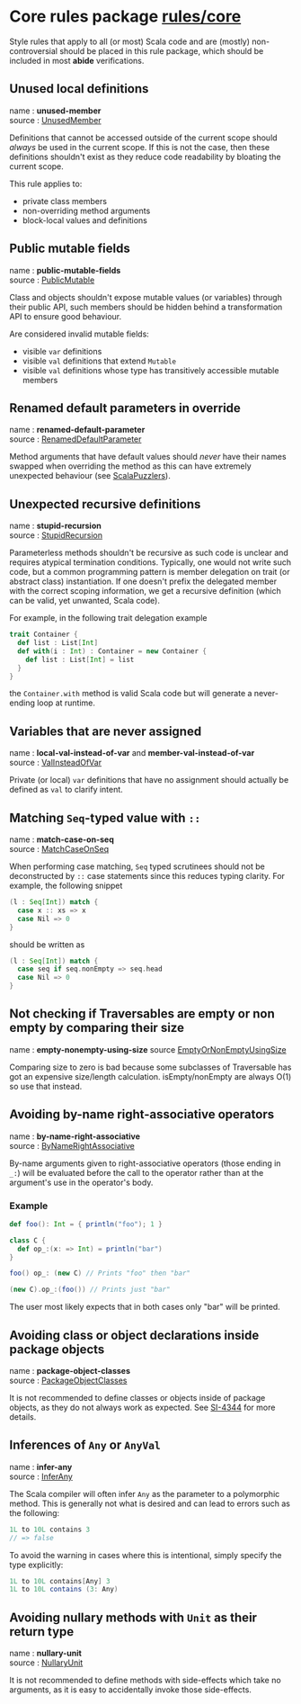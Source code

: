 # Core rules package [rules/core](/rules/core/src)

Style rules that apply to all (or most) Scala code and are (mostly) non-controversial should be placed in this rule package, which should be included in most **abide** verifications.

## Unused local definitions

name : **unused-member**  
source : [UnusedMember](/rules/core/src/main/scala/com/typesafe/abide/core/UnusedMember.scala)

Definitions that cannot be accessed outside of the current scope should _always_ be used in the current scope. If this is not the case, then these definitions shouldn't exist as they reduce code readability by bloating the current scope.

This rule applies to:
- private class members
- non-overriding method arguments
- block-local values and definitions

## Public mutable fields

name : **public-mutable-fields**  
source : [PublicMutable](/rules/core/src/main/scala/com/typesafe/abide/core/PublicMutable.scala)

Class and objects shouldn't expose mutable values (or variables) through their public API, such members should be hidden behind a transformation API to ensure good behaviour.

Are considered invalid mutable fields:
- visible `var` definitions
- visible `val` definitions that extend `Mutable`
- visible `val` definitions whose type has transitively accessible mutable members

## Renamed default parameters in override

name : **renamed-default-parameter**  
source : [RenamedDefaultParameter](/rules/core/src/main/scala/com/typesafe/abide/core/RenamedDefaultParameter.scala)

Method arguments that have default values should _never_ have their names swapped when overriding the method as this can have extremely unexpected behaviour (see [ScalaPuzzlers](http://scalapuzzlers.com/#pzzlr-024)).

## Unexpected recursive definitions

name : **stupid-recursion**  
source : [StupidRecursion](/rules/core/src/main/scala/com/typesafe/abide/core/StupidRecursion.scala)

Parameterless methods shouldn't be recursive as such code is unclear and requires atypical termination conditions. Typically, one would not write such code, but a common programming pattern is member delegation on trait (or abstract class) instantiation. If one doesn't prefix the delegated member with the correct scoping information, we get a recursive definition (which can be valid, yet unwanted, Scala code).

For example, in the following trait delegation example
```scala
trait Container {
  def list : List[Int]
  def with(i : Int) : Container = new Container {
    def list : List[Int] = list
  }
}
```
the `Container.with` method is valid Scala code but will generate a never-ending loop at runtime.

## Variables that are never assigned

name : **local-val-instead-of-var** and **member-val-instead-of-var**  
source : [ValInsteadOfVar](/rules/core/src/main/scala/com/typesafe/abide/core/ValInsteadOfVar.scala)

Private (or local) `var` definitions that have no assignment should actually be defined as `val` to clarify intent.

## Matching `Seq`-typed value with `::`

name : **match-case-on-seq**  
source : [MatchCaseOnSeq](/rules/core/src/main/scala/com/typesafe/abide/core/MatchCaseOnSeq.scala)

When performing case matching, `Seq` typed scrutinees should not be deconstructed by `::` case statements since this reduces typing clarity. For example, the following snippet
```scala
(l : Seq[Int]) match {
  case x :: xs => x
  case Nil => 0
}
```
should be written as
```scala
(l : Seq[Int]) match {
  case seq if seq.nonEmpty => seq.head
  case Nil => 0
}
```

## Not checking if Traversables are empty or non empty by comparing their size

name : **empty-nonempty-using-size**
source [EmptyOrNonEmptyUsingSize](/rules/core/src/main/scala/com/typesafe/abide/core/EmptyOrNonEmptyUsingSize.scala)

Comparing size to zero is bad because some subclasses of Traversable has got an expensive size/length calculation.
isEmpty/nonEmpty are always O(1) so use that instead.

## Avoiding by-name right-associative operators

name : **by-name-right-associative**  
source : [ByNameRightAssociative](/rules/core/src/main/scala/com/typesafe/abide/core/ByNameRightAssociative.scala)

By-name arguments given to right-associative operators (those ending in `_:`)
will be evaluated before the call to the operator rather than at the argument's use in the operator's body.

### Example

```scala
def foo(): Int = { println("foo"); 1 }

class C {
  def op_:(x: => Int) = println("bar")
}

foo() op_: (new C) // Prints "foo" then "bar"

(new C).op_:(foo()) // Prints just "bar"
```

The user most likely expects that in both cases only "bar" will be printed.

## Avoiding class or object declarations inside package objects

name : **package-object-classes**  
source : [PackageObjectClasses](/rules/core/src/main/scala/com/typesafe/abide/core/PackageObjectClasses.scala)

It is not recommended to define classes or objects inside of package objects,
as they do not always work as expected.  See [SI-4344](https://issues.scala-lang.org/browse/SI-4344) for more details.

## Inferences of `Any` or `AnyVal`

name : **infer-any**  
source : [InferAny](/rules/core/src/main/scala/com/typesafe/abide/core/InferAny.scala)

The Scala compiler will often infer `Any` as the parameter to a polymorphic
method. This is generally not what is desired and can lead to errors such as
the following:

```scala
1L to 10L contains 3
// => false
```

To avoid the warning in cases where this is intentional, simply specify the
type explicitly:

```scala
1L to 10L contains[Any] 3
1L to 10L contains (3: Any)
```

## Avoiding nullary methods with `Unit` as their return type

name : **nullary-unit**  
source : [NullaryUnit](/rules/core/src/main/scala/com/typesafe/abide/core/NullaryUnit.scala)

It is not recommended to define methods with side-effects which take no arguments, as it is easy to accidentally invoke those side-effects.

